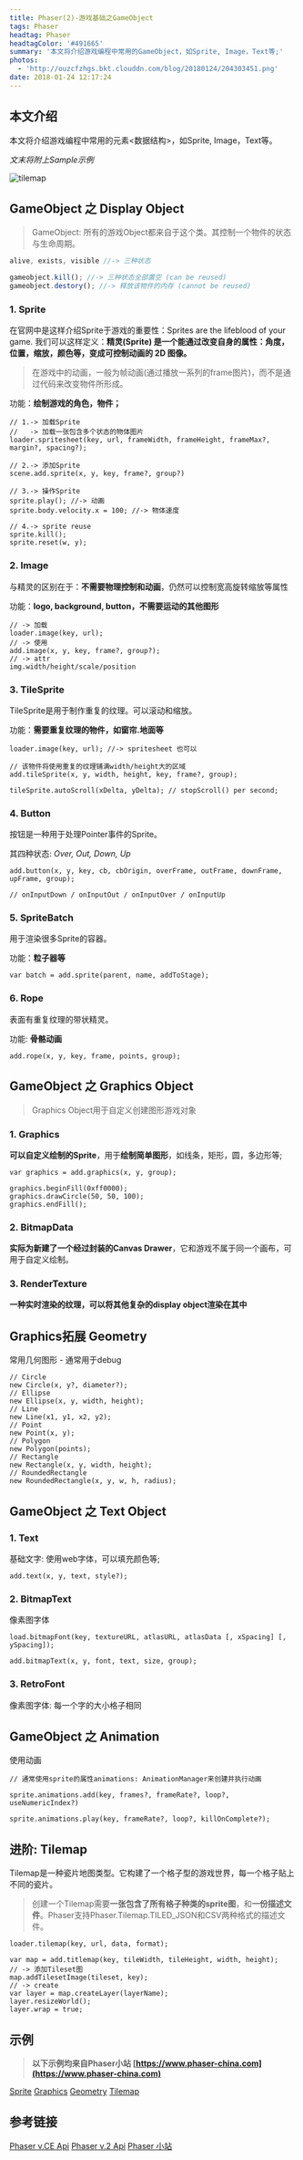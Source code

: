 ```yaml
---
title: Phaser(2)-游戏基础之GameObject
tags: Phaser
headtag: Phaser
headtagColor: '#491665'
summary: '本文将介绍游戏编程中常用的GameObject，如Sprite, Image，Text等;'
photos:
  - 'http://ouzcfzhgs.bkt.clouddn.com/blog/20180124/204303451.png'
date: 2018-01-24 12:17:24
---
```



## 本文介绍

本文将介绍游戏编程中常用的元素<数据结构>，如Sprite, Image，Text等。

_文末将附上Sample示例_

![tilemap](http://ouzcfzhgs.bkt.clouddn.com/blog/20180124/204303451.png)

## GameObject 之 Display Object

> GameObject: 所有的游戏Object都来自于这个类。其控制一个物件的状态与生命周期。

``` javascript
alive, exists, visible //-> 三种状态

gameobject.kill(); //-> 三种状态全部置空 (can be reused)
gameobject.destory(); //-> 释放该物件的内存 (cannot be reused)
```

### 1. Sprite

在官网中是这样介绍Sprite于游戏的重要性：Sprites are the lifeblood of your game.
我们可以这样定义：**精灵(Sprite) 是一个能通过改变自身的属性：角度，位置，缩放，颜色等，变成可控制动画的 2D 图像。**

> 在游戏中的动画，一般为帧动画(通过播放一系列的frame图片)，而不是通过代码来改变物件所形成。

功能：**绘制游戏的角色，物件；**

```
// 1.-> 加载Sprite
//   -> 加载一张包含多个状态的物体图片 
loader.spritesheet(key, url, frameWidth, frameHeight, frameMax?, margin?, spacing?); 

// 2.-> 添加Sprite
scene.add.sprite(x, y, key, frame?, group?)

// 3.-> 操作Sprite
sprite.play(); //-> 动画
sprite.body.velocity.x = 100; //-> 物体速度

// 4.-> sprite reuse
sprite.kill();
sprite.reset(w, y);
```

### 2. Image

与精灵的区别在于：**不需要物理控制和动画**，仍然可以控制宽高旋转缩放等属性

功能：**logo, background, button，不需要运动的其他图形**

```
// -> 加载
loader.image(key, url);
// -> 使用
add.image(x, y, key, frame?, group?);
// -> attr
img.width/height/scale/position
```

### 3. TileSprite

TileSprite是用于制作重复的纹理。可以滚动和缩放。

功能：**需要重复纹理的物件，如窗帘.地面等**

```
loader.image(key, url); //-> spritesheet 也可以

// 该物件将使用重复的纹理铺满width/height大的区域
add.tileSprite(x, y, width, height, key, frame?, group);

tileSprite.autoScroll(xDelta, yDelta); // stopScroll() per second;
```

### 4. Button

按钮是一种用于处理Pointer事件的Sprite。

其四种状态: *Over, Out, Down, Up*

```
add.button(x, y, key, cb, cbOrigin, overFrame, outFrame, downFrame, upFrame, group);

// onInputDown / onInputOut / onInputOver / onInputUp
```

### 5. SpriteBatch

用于渲染很多Sprite的容器。

功能：**粒子器等**

```
var batch = add.sprite(parent, name, addToStage);
```

### 6. Rope

表面有重复纹理的带状精灵。

功能: **骨骼动画**

```
add.rope(x, y, key, frame, points, group);
```

## GameObject 之 Graphics Object

> Graphics Object用于自定义创建图形游戏对象

### 1. Graphics

**可以自定义绘制的Sprite**，用于**绘制简单图形**，如线条，矩形，圆，多边形等;

```
var graphics = add.graphics(x, y, group);

graphics.beginFill(0xff0000);
graphics.drawCircle(50, 50, 100);
graphics.endFill();
```

### 2. BitmapData

**实际为新建了一个经过封装的Canvas Drawer**，它和游戏不属于同一个画布，可用于自定义绘制。

### 3. RenderTexture

**一种实时渲染的纹理，可以将其他复杂的display object渲染在其中**

## Graphics拓展 Geometry

常用几何图形 - 通常用于debug
```
// Circle
new Circle(x, y?, diameter?);
// Ellipse 
new Ellipse(x, y, width, height);
// Line
new Line(x1, y1, x2, y2);
// Point
new Point(x, y);
// Polygon
new Polygon(points);
// Rectangle
new Rectangle(x, y, width, height);
// RoundedRectangle
new RoundedRectangle(x, y, w, h, radius);
```

## GameObject 之 Text Object

### 1. Text

基础文字: 使用web字体，可以填充颜色等;

```
add.text(x, y, text, style?);
```

### 2. BitmapText

像素图字体

```
load.bitmapFont(key, textureURL, atlasURL, atlasData [, xSpacing] [, ySpacing]);

add.bitmapText(x, y, font, text, size, group);
```

### 3. RetroFont

像素图字体: 每一个字的大小格子相同

## GameObject 之 Animation

使用动画

```
// 通常使用sprite的属性animations: AnimationManager来创建并执行动画

sprite.animations.add(key, frames?, frameRate?, loop?, useNumericIndex?)

sprite.animations.play(key, frameRate?, loop?, killOnComplete?);
```

## 进阶: Tilemap

Tilemap是一种瓷片地图类型。它构建了一个格子型的游戏世界，每一个格子贴上不同的瓷片。

> 创建一个Tilemap需要**一张包含了所有格子种类的sprite图**，和**一份描述文件**。Phaser支持Phaser.Tilemap.TILED_JSON和CSV两种格式的描述文件。

```
loader.tilemap(key, url, data, format);

var map = add.titlemap(key, tileWidth, tileHeight, width, height);
// -> 添加Tileset图
map.addTilesetImage(tileset, key);
// -> create
var layer = map.createLayer(layerName);
layer.resizeWorld();
layer.wrap = true;
```

## 示例

> **以下示例均来自Phaser小站 [https://www.phaser-china.com](https://www.phaser-china.com)**

[Sprite](https://www.phaser-china.com/example-23.html)
[Graphics](https://www.phaser-china.com/example-12.html)
[Geometry](https://www.phaser-china.com/example-15.html)
[Tilemap](https://www.phaser-china.com/example-26.html)

## 参考链接

[Phaser v.CE Api](https://photonstorm.github.io/phaser-ce/)
[Phaser v.2 Api](https://phaser.io/docs)
[Phaser 小站](https://www.phaser-china.com)






